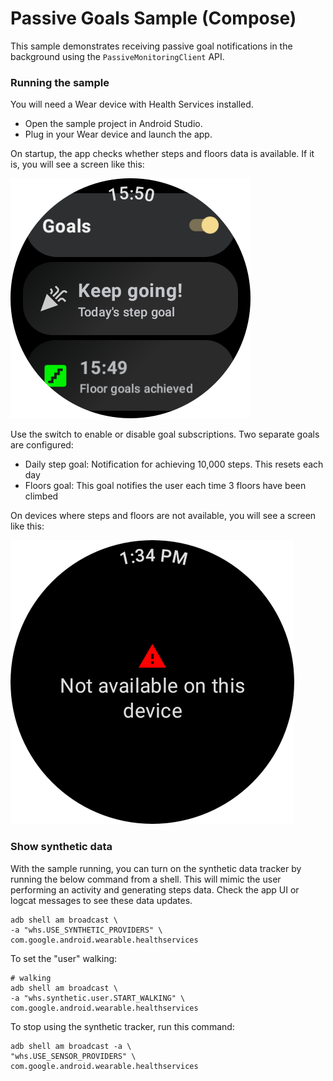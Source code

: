 # Passive Goals Sample (Compose)

This sample demonstrates receiving passive goal notifications in the background using the
`PassiveMonitoringClient` API.

### Running the sample

You will need a Wear device with Health Services installed.

- Open the sample project in Android Studio.
- Plug in your Wear device and launch the app.

On startup, the app checks whether steps and floors data is available. If it is, you will see a
screen like this:

![steps and floors available screenshot](screenshots/passive_goals.png)

Use the switch to enable or disable goal subscriptions. Two separate goals are configured:

- Daily step goal: Notification for achieving 10,000 steps. This resets each day
- Floors goal: This goal notifies the user each time 3 floors have been climbed

On devices where steps and floors are not available, you will see a screen like this:

![steps per minute unavailable screenshot](screenshots/passive_goals_not_available.png)

### Show synthetic data

With the sample running, you can turn on the synthetic data tracker by running the below command from
a shell. This will mimic the user performing an activity and generating steps data. Check the app UI
or logcat messages to see these data updates.

```shell
adb shell am broadcast \
-a "whs.USE_SYNTHETIC_PROVIDERS" \
com.google.android.wearable.healthservices
```

To set the "user" walking:
```shell
# walking
adb shell am broadcast \
-a "whs.synthetic.user.START_WALKING" \
com.google.android.wearable.healthservices
```

To stop using the synthetic tracker, run this command:
```shell
adb shell am broadcast -a \
"whs.USE_SENSOR_PROVIDERS" \
com.google.android.wearable.healthservices
```
